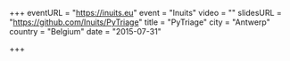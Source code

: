 +++
eventURL = "https://inuits.eu"
event = "Inuits"
video = ""
slidesURL = "https://github.com/Inuits/PyTriage"
title = "PyTriage"
city = "Antwerp"
country = "Belgium"
date = "2015-07-31"

+++

